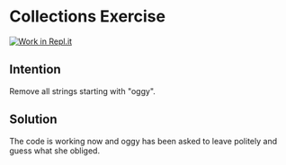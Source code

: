 # Collections Exercise

[![Work in Repl.it](https://classroom.github.com/assets/work-in-replit-14baed9a392b3a25080506f3b7b6d57f295ec2978f6f33ec97e36a161684cbe9.svg)](https://classroom.github.com/online_ide?assignment_repo_id=2970933&assignment_repo_type=AssignmentRepo)

## Intention

Remove all strings starting with "oggy".

## Solution

The code is working now and oggy has been asked to leave politely
and guess what she obliged.
